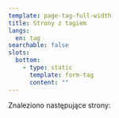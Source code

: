 ```yaml
---
template: page-tag-full-width
title: Strony z tagiem
langs:
  en: tag
searchable: false
slots:
  bottom:
    - type: static
      template: form-tag
      content: ""
---
```

Znaleziono następujące strony: